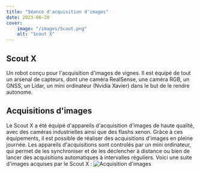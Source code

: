 ```yaml
---
title: "Séance d'acquisition d'images"
date: 2023-06-20
cover:
    image: "/images/Scout.png"
    alt: "Scout X"
---
```


## Scout X
Un robot conçu pour l'acquisition d'images de vignes. Il est équipé de tout un arsenal de capteurs, dont une caméra RealSense, une caméra RGB, un GNSS, un Lidar, un mini ordinateur (Nvidia Xavier) dans le but de le rendre autonome.

## Acquisitions d'images
Le Scout X a été équipé d'appareils d'acquisition d'images de haute qualité, avec des caméras industrielles ainsi que des flashs xenon. Grâce à ces équipements, il est possible de réaliser des acquisitions d'images en pleine journée. Les appareils d'acquisitions sont controlés par un mini ordinateur, qui permet de les synchroniser et de les déclencher à distance ou bien de lancer des acquisitions automatiques à intervalles réguliers.
Voici une suite d'images acquises par le Scout X :
![Acquisition d'images](/videos/Acquisitions.gif)